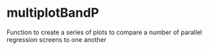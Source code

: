multiplotBandP
==============

Function to create a series of plots to compare a number of parallel regression screens to one another
